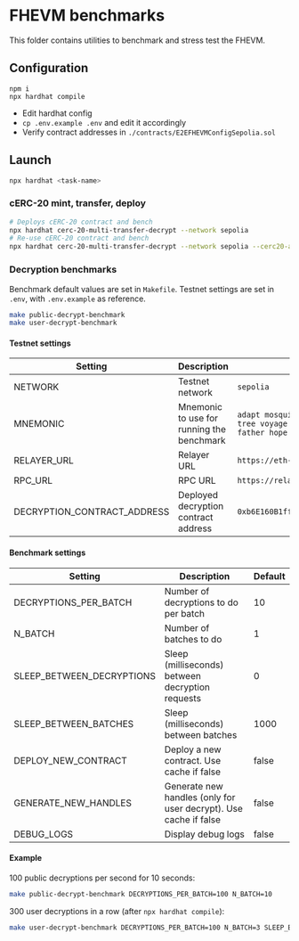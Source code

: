 # FHEVM benchmarks

This folder contains utilities to benchmark and stress test the FHEVM.



## Configuration

```
npm i
npx hardhat compile
```

- Edit hardhat config
- `cp .env.example .env` and edit it accordingly
- Verify contract addresses in `./contracts/E2EFHEVMConfigSepolia.sol`

## Launch 


```bash
npx hardhat <task-name>

```

### cERC-20 mint, transfer, deploy

```bash
# Deploys cERC-20 contract and bench
npx hardhat cerc-20-multi-transfer-decrypt --network sepolia
# Re-use cERC-20 contract and bench
npx hardhat cerc-20-multi-transfer-decrypt --network sepolia --cerc20-address 0xBC9ead1EeA82C8e07391c72c7f552D2226e9e21c
```


### Decryption benchmarks

Benchmark default values are set in `Makefile`. Testnet settings are set in `.env`, with `.env.example` as reference.

```bash
make public-decrypt-benchmark
make user-decrypt-benchmark
```

#### Testnet settings

| Setting | Description | Default |
|---------|-------------|---------|
| NETWORK | Testnet network | `sepolia` |
| MNEMONIC | Mnemonic to use for running the benchmark | `adapt mosquito move limb mobile illegal tree voyage juice mosquito burger raise father hope layer` |
| RELAYER_URL | Relayer URL | `https://eth-sepolia.public.blastapi.io` |
| RPC_URL | RPC URL | `https://relayer.testnet.zama.cloud` |
| DECRYPTION_CONTRACT_ADDRESS | Deployed decryption contract address | `0xb6E160B1ff80D67Bfe90A85eE06Ce0A2613607D1` |

#### Benchmark settings

| Setting | Description | Default |
|---------|-------------|---------|
| DECRYPTIONS_PER_BATCH | Number of decryptions to do per batch | 10 |
| N_BATCH | Number of batches to do | 1 |
| SLEEP_BETWEEN_DECRYPTIONS | Sleep (milliseconds) between decryption requests | 0 |
| SLEEP_BETWEEN_BATCHES | Sleep (milliseconds) between batches | 1000 |
| DEPLOY_NEW_CONTRACT | Deploy a new contract. Use cache if false | false |
| GENERATE_NEW_HANDLES | Generate new handles (only for user decrypt). Use cache if false | false |
| DEBUG_LOGS | Display debug logs | false |


#### Example

100 public decryptions per second for 10 seconds:
```bash
make public-decrypt-benchmark DECRYPTIONS_PER_BATCH=100 N_BATCH=10 
```

300 user decryptions in a row (after `npx hardhat compile`):
```bash
make user-decrypt-benchmark DECRYPTIONS_PER_BATCH=100 N_BATCH=3 SLEEP_BETWEEN_BATCHES=0
```